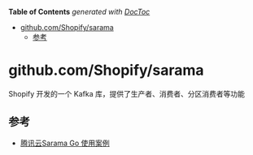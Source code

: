 <!-- START doctoc generated TOC please keep comment here to allow auto update -->
<!-- DON'T EDIT THIS SECTION, INSTEAD RE-RUN doctoc TO UPDATE -->
**Table of Contents**  *generated with [DocToc](https://github.com/thlorenz/doctoc)*

- [github.com/Shopify/sarama](#githubcomshopifysarama)
  - [参考](#%E5%8F%82%E8%80%83)

<!-- END doctoc generated TOC please keep comment here to allow auto update -->

# github.com/Shopify/sarama

Shopify 开发的一个 Kafka 库，提供了生产者、消费者、分区消费者等功能




## 参考

- [腾讯云Sarama Go 使用案例](https://cloud.tencent.com/document/product/597/104883)